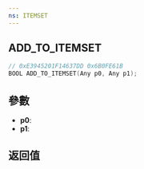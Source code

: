 ```yaml
---
ns: ITEMSET
---
```

## ADD_TO_ITEMSET

```c
// 0xE3945201F14637DD 0x6B0FE61B
BOOL ADD_TO_ITEMSET(Any p0, Any p1);
```


## 參數
* **p0**: 
* **p1**: 

## 返回值
